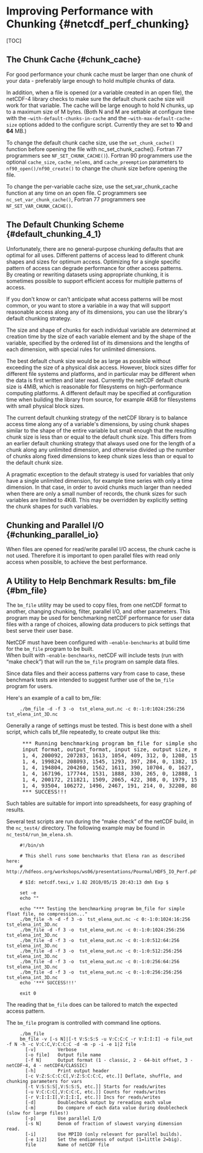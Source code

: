 # Improving Performance with Chunking {#netcdf_perf_chunking}

[TOC]

## The Chunk Cache {#chunk_cache}

For good performance your chunk cache must be larger than one chunk of your data - preferably large enough to hold multiple chunks of data.

In addition, when a file is opened (or a variable created in an open file), the netCDF-4 library checks to make sure the default chunk cache size will work for that variable.
The cache will be large enough to hold N chunks, up to a maximum size of M bytes. (Both N and M are settable at configure time with the `–with-default-chunks-in-cache` and the `–with-max-default-cache-size` options added to the configure script.
Currently they are set to **10** and **64** MB.)

To change the default chunk cache size, use the `set_chunk_cache()` function before opening the file with nc_set_chunk_cache().
Fortran 77 programmers see `NF_SET_CHUNK_CACHE()`).
Fortran 90 programmers use the optional `cache_size`, `cache_nelems`, and `cache_preemption` parameters to `nf90_open()/nf90_create()` to change the chunk size before opening the file.

To change the per-variable cache size, use the set_var_chunk_cache function at any time on an open file.
C programmers see `nc_set_var_chunk_cache()`, Fortran 77 programmers see `NF_SET_VAR_CHUNK_CACHE()`.

## The Default Chunking Scheme {#default_chunking_4_1}

Unfortunately, there are no general-purpose chunking defaults that are optimal for all uses.
Different patterns of access lead to different chunk shapes and sizes for optimum access.
Optimizing for a single specific pattern of access can degrade performance for other access patterns.  
By creating or rewriting datasets using appropriate chunking, it is sometimes possible to support efficient access for multiple patterns of access.

If you don't know or can't anticipate what access patterns will be most common, or you want to store a variable in a way that will support reasonable access along any of its dimensions, you can use the library's default chunking strategy.

The size and shape of chunks for each individual variable are determined at creation time by the size of each variable element and by the shape of the variable, specified by the ordered list of its dimensions and the lengths of each dimension, with special rules for unlimited dimensions.

The best default chunk size would be as large as possible without exceeding the size of a physical disk access.
However, block sizes differ for different file systems and platforms, and in particular may be different when the data is first written and later read.
Currently the netCDF default chunk size is 4MiB, which is reasonable for filesystems on high-performance computing platforms.
A different default may be specified at configuration time when building the library from source, for example 4KiB for filesystems with small physical block sizes.

The current default chunking strategy of the netCDF library is to balance access time along any of a variable's dimensions, by using chunk shapes similar to the shape of the entire variable but small enough that the resulting chunk size is less than or equal to the default chunk size.
This differs from an earlier default chunking strategy that always used one for the length of a chunk along any unlimited dimension, and otherwise divided up the number of chunks along fixed dimensions to keep chunk sizes less than or equal to the default chunk size.

A pragmatic exception to the default strategy is used for variables that only have a single unlimited dimension, for example time series with only a time dimension.
In that case, in order to avoid chunks much larger than needed when there are only a small number of records, the chunk sizes for such variables are limited to 4KiB.
This may be overridden by explicitly setting the chunk shapes for such variables.

## Chunking and Parallel I/O {#chunking_parallel_io}

When files are opened for read/write parallel I/O access, the chunk cache is not used.
Therefore it is important to open parallel files with read only access when possible, to achieve the best performance.

## A Utility to Help Benchmark Results: bm_file {#bm_file}

The `bm_file` utility may be used to copy files, from one netCDF format to another, changing chunking, filter, parallel I/O, and other parameters.
This program may be used for benchmarking netCDF performance for user data files with a range of choices, allowing data producers to pick settings that best serve their user base.

NetCDF must have been configured with `–enable-benchmarks` at build time for the `bm_file` program to be built. \
When built with `–enable-benchmarks`, netCDF will include tests (run with “make check”) that will run the `bm_file` program on sample data files.

Since data files and their access patterns vary from case to case, these benchmark tests are intended to suggest further use of the `bm_file` program for users.

Here's an example of a call to bm_file:

````
     ./bm_file -d -f 3 -o  tst_elena_out.nc -c 0:-1:0:1024:256:256 tst_elena_int_3D.nc
````

Generally a range of settings must be tested. This is best done with a shell script, which calls bf_file repeatedly, to create output like this:

<pre>
     *** Running benchmarking program bm_file for simple shorts test files, 1D to 6D...
     input format, output_format, input size, output size, meta read time, meta write time, data read time, data write time, enddianness, metadata reread time, data reread time, read rate, write rate, reread rate, deflate, shuffle, chunksize[0], chunksize[1], chunksize[2], chunksize[3]
     1, 4, 200092, 207283, 1613, 1054, 409, 312, 0, 1208, 1551, 488.998, 641.026, 128.949, 0, 0, 100000, 0, 0, 0
     1, 4, 199824, 208093, 1545, 1293, 397, 284, 0, 1382, 1563, 503.053, 703.211, 127.775, 0, 0, 316, 316, 0, 0
     1, 4, 194804, 204260, 1562, 1611, 390, 10704, 0, 1627, 2578, 499.159, 18.1868, 75.5128, 0, 0, 46, 46, 46, 0
     1, 4, 167196, 177744, 1531, 1888, 330, 265, 0, 12888, 1301, 506.188, 630.347, 128.395, 0, 0, 17, 17, 17, 17
     1, 4, 200172, 211821, 1509, 2065, 422, 308, 0, 1979, 1550, 473.934, 649.351, 129.032, 0, 0, 10, 10, 10, 10
     1, 4, 93504, 106272, 1496, 2467, 191, 214, 0, 32208, 809, 488.544, 436.037, 115.342, 0, 0, 6, 6, 6, 6
     *** SUCCESS!!!
</pre>

Such tables are suitable for import into spreadsheets, for easy graphing of results.

Several test scripts are run during the “make check” of the netCDF build, in the `nc_test4/` directory.
The following example may be found in `nc_test4/run_bm_elena.sh`.

````
     #!/bin/sh

     # This shell runs some benchmarks that Elena ran as described here:
     # http://hdfeos.org/workshops/ws06/presentations/Pourmal/HDF5_IO_Perf.pdf

     # $Id: netcdf.texi,v 1.82 2010/05/15 20:43:13 dmh Exp $

     set -e
     echo ""

     echo "*** Testing the benchmarking program bm_file for simple float file, no compression..."
     ./bm_file -h -d -f 3 -o  tst_elena_out.nc -c 0:-1:0:1024:16:256 tst_elena_int_3D.nc
     ./bm_file -d -f 3 -o  tst_elena_out.nc -c 0:-1:0:1024:256:256 tst_elena_int_3D.nc
     ./bm_file -d -f 3 -o  tst_elena_out.nc -c 0:-1:0:512:64:256 tst_elena_int_3D.nc
     ./bm_file -d -f 3 -o  tst_elena_out.nc -c 0:-1:0:512:256:256 tst_elena_int_3D.nc
     ./bm_file -d -f 3 -o  tst_elena_out.nc -c 0:-1:0:256:64:256 tst_elena_int_3D.nc
     ./bm_file -d -f 3 -o  tst_elena_out.nc -c 0:-1:0:256:256:256 tst_elena_int_3D.nc
     echo '*** SUCCESS!!!'

     exit 0
````

The reading that `bm_file` does can be tailored to match the expected access pattern.

The `bm_file` program is controlled with command line options.

````
     ./bm_file
     bm_file -v [-s N]|[-t V:S:S:S -u V:C:C:C -r V:I:I:I] -o file_out -f N -h -c V:C:C,V:C:C:C -d -m -p -i -e 1|2 file
       [-v]        Verbose
       [-o file]   Output file name
       [-f N]      Output format (1 - classic, 2 - 64-bit offset, 3 - netCDF-4, 4 - netCDF4/CLASSIC)
       [-h]        Print output header
       [-c V:Z:S:C:C:C[,V:Z:S:C:C:C, etc.]] Deflate, shuffle, and chunking parameters for vars
       [-t V:S:S:S[,V:S:S:S, etc.]] Starts for reads/writes
       [-u V:C:C:C[,V:C:C:C, etc.]] Counts for reads/writes
       [-r V:I:I:I[,V:I:I:I, etc.]] Incs for reads/writes
       [-d]        Doublecheck output by rereading each value
       [-m]        Do compare of each data value during doublecheck (slow for large files!)
       [-p]        Use parallel I/O
       [-s N]      Denom of fraction of slowest varying dimension read.
       [-i]        Use MPIIO (only relevant for parallel builds).
       [-e 1|2]    Set the endianness of output (1=little 2=big).
       file        Name of netCDF file
````
